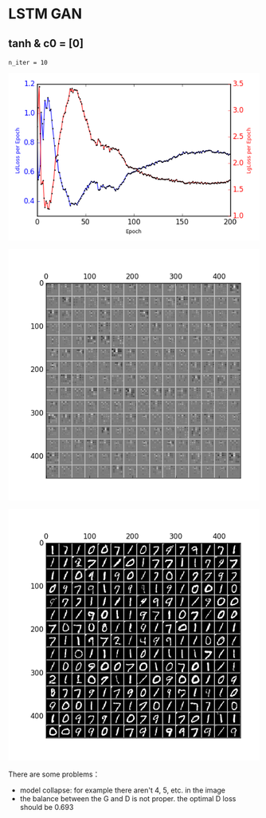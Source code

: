 # LSTM GAN

## tanh & c0 = [0]
```
n_iter = 10
```

![](/Pic/lstm_gan/loss_tanh0.png)

![](/Pic/lstm_gan/tanh0.gif)

![](/Pic/lstm_gan/Generate_009.png)

There are some problems：

- model collapse: for example there aren't 4, 5, etc. in the image
- the balance between the G and D is not proper. the optimal D loss should be 0.693
